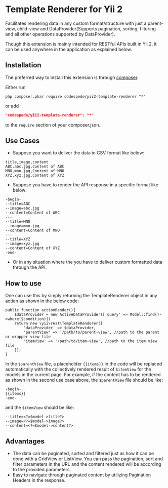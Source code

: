 Template Renderer for Yii 2
===========================

Facilitates rendering data in any custom format/structure with just a parent-view, child-view and DataProvider(Supports pagination, sorting, filtering and all other operations supported by DataProvider). 

Though this extension is mainly intended for RESTful APIs built in Yii 2, it can be used anywhere in the application as explained below.

Installation
------------

The preferred way to install this extension is through [composer](http://getcomposer.org/download/).

Either run

```
php composer.phar require codespede/yii2-template-renderer "*"
```

or add

```json
"codespede/yii2-template-renderer": "*"
```

to the `require` section of your composer.json.

Use Cases
---------
- Suppose you want to deliver the data in CSV format like below:
```
title,image,content
ABC,abc.jpg,Content of ABC
MNO,mno.jpg,Content of MNO
XYZ,xyz.jpg,Content of XYZ
```
 - Suppose you have to render the API response in a specific format like below:
```
-begin-
--title=ABC
--image=abc.jpg
--content=Content of ABC
---
--title=MNO
--image=mno.jpg
--content=Content of MNO
---
--title=XYZ
--image=xyz.jpg
--content=Content of XYZ
-end-
```
 - Or in any situation where the you have to deliver custom formatted data through the API.

How to use
----------

One can use this by simply returning the TemplateRenderer object in any action as shown in the below code:

```
public function actionRender(){
    $dataProvider = new ActiveDataProvider(['query' => Model::find()->where($condition)])
    return new \yii\rest\TemplateRenderer([
        'dataProvider' => $dataProvider,
        'parentView' => '/path/to/parent-view', //path to the parent or wrapper view file
        'itemView' => '/path/to/item-view', //path to the item view file
    ]);
}

```

In the `$parentView` file, a placeholder `{{items}}` in the code will be replaced automatically with the collectively rendered result of `$itemView` for the models in the current page.
For example, if the content has to be rendered as shown in the second use case above, the `$parentView` file should be like:

```
-begin-
{{items}}
-end-
```
and the `$itemView` should be like:

```
--title=<?=$model->title?>
--image=<?=$model->image?>
--content=<?=$model->content?>
```

Advantages
---------
- The data can be paginated, sorted and filtered just as how it can be done with a GridView or ListView. You can pass the pagination, sort and filter parameters in the URL and the content rendered will be according to the provided parameters.
- Easy to navigate through paginated content by utilizing Pagination Headers in the response.
